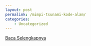 ```yaml
---
layout: post
permalink: /mimpi-tsunami-kode-alam/
categories:
    - Uncategorized
---
```


[Baca Selengkapnya](/04)